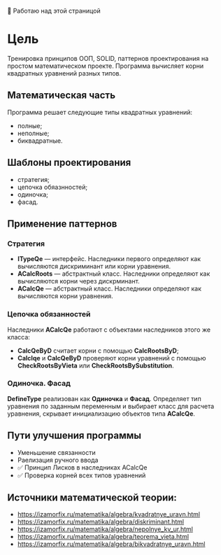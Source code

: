 :owl: Работаю над этой страницой

# Цель
Тренировка принципов ООП, SOLID, паттернов проектирования на простом математическом проекте. Программа вычисляет корни квадратных уравнений разных типов. 
<!--
  Стратегия, цепочка обязанностей, синглтон, фасад, интверсия управления и внедрение зависимостей.
  Проверка следования принципам ООП, СОЛИД
-->
## Математическая часть
Программа решает следующие типы квадратных уравнений:
- полные;
- неполные;
- биквадратные.

## Шаблоны проектирования
- стратегия;
- цепочка обяазнностей;
- одиночка;
- фасад.

## Применение паттернов
### Стратегия 
- **ITypeQe** — интерфейс. Наследники первого определяют как вычисляются дискриминант или корни уравнения.
- **ACalcRoots** — абстрактный класс. Наследники определяют как вычисляются корни через дискрминант.
- **ACalcQe** — абстрактный класс. Наследники определяют как вычисляются корни уравнения. 

### Цепочка обязанностей
Наследники **ACalcQe** работают с объектами наследников этого же класса: 
- **CalcQeByD** считает корни с помощью **CalcRootsByD**; 
- **CalcIqe** и **CalcQeByD** проверяют корни уравнений с помощью **CheckRootsByVieta** или **CheckRootsBySubstitution**.

### Одиночка. Фасад 
**DefineType** реализован как **Одиночка** и **Фасад**. Определяет тип уравнения по заданным переменным и выбирает класс для расчета уравнения, скрывает инициализацию объектов типа **ACalcQe**.

## Пути улучшения программы 
- Уменьшение связанности
- Раелизация ручного ввода
- ✅ Принцип Лисков в наследниках ACalcQe
- ✅ Проверка корней всех типов уравнений

## Источники математической теории:
- https://izamorfix.ru/matematika/algebra/kvadratnye_uravn.html
- https://izamorfix.ru/matematika/algebra/diskriminant.html
- https://izamorfix.ru/matematika/algebra/nepolnye_kv_ur.html
- https://izamorfix.ru/matematika/algebra/teorema_vieta.html
- https://izamorfix.ru/matematika/algebra/bikvadratnye_uravn.html
